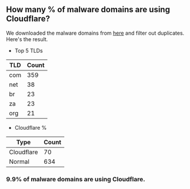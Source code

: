 ## How many % of malware domains are using Cloudflare?


We downloaded the malware domains from [here](https://urlhaus.abuse.ch) and filter out duplicates.
Here's the result.


[//]: # (start replacement)


- Top 5 TLDs

| TLD | Count |
| --- | --- |
| com | 359 |
| net | 38 |
| br | 23 |
| za | 23 |
| org | 21 |


- Cloudflare %

| Type | Count |
| --- | --- |
| Cloudflare | 70 |
| Normal | 634 |


### 9.9% of malware domains are using Cloudflare.